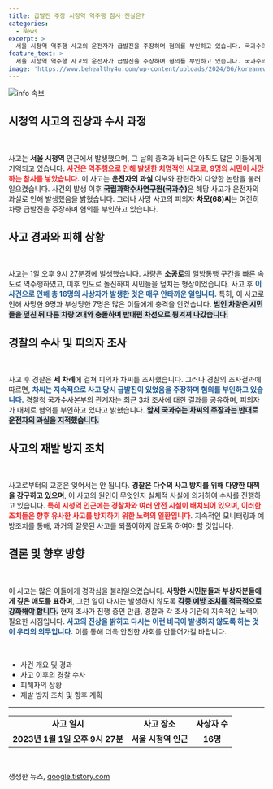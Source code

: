 ```yaml
---
title: 급발진 주장 시청역 역주행 참사 진실은?
categories:
  - News
excerpt: >
  서울 시청역 역주행 사고의 운전자가 급발진을 주장하며 혐의를 부인하고 있습니다. 국과수의 전문가 감정은 운전자의 과실을 지적했지만, 경찰 수사는 여전히 난항 중! 사고의 진실은 과연 무엇일까요? 클릭해 보세요!
feature_text: >
  서울 시청역 역주행 사고의 운전자가 급발진을 주장하며 혐의를 부인하고 있습니다. 국과수의 전문가 감정은 운전자의 과실을 지적했지만, 경찰 수사는 여전히 난항 중! 사고의 진실은 과연 무엇일까요? 클릭해 보세요!
image: 'https://www.behealthy4u.com/wp-content/uploads/2024/06/koreanews.jpg'
---
```


<p><img src="https://www.behealthy4u.com/wp-content/uploads/2024/06/koreanews.jpg" alt="info 속보" /></p>

<h2 data-ke-size="size26">시청역 사고의 진상과 수사 과정</h2>

<p data-ke-size="size16">&nbsp;</p>

<p>사고는 <b>서울 시청역</b> 인근에서 발생했으며, 그 날의 충격과 비극은 아직도 많은 이들에게 기억되고 있습니다. <b><span style="color: #ee2323;">사건은 역주행으로 인해 발생한 치명적인 사고로, 9명의 시민이 사망하는 참사를 낳았습니다.</span></b> 이 사고는 <b>운전자의 과실</b> 여부와 관련하여 다양한 논란을 불러일으켰습니다. 사건의 발생 이후 <b><span style="background-color: #21538527;">국립과학수사연구원(국과수)</span></b>은 해당 사고가 운전자의 과실로 인해 발생했음을 밝혔습니다. 그러나 사망 사고의 피의자 <b>차모(68)씨</b>는 여전히 차량 급발진을 주장하며 혐의를 부인하고 있습니다.</p>

<h2 data-ke-size="size26">사고 경과와 피해 상황</h2>

<p data-ke-size="size16">&nbsp;</p>

<p>사고는 1일 오후 9시 27분경에 발생했습니다. 차량은 <b>소공로</b>의 일방통행 구간을 빠른 속도로 역주행하였고, 이후 인도로 돌진하여 시민들을 덮치는 형상이었습니다. 사고 후 <b><span style="color: #1a5490;">이 사건으로 인해 총 16명의 사상자가 발생한 것은 매우 안타까운 일입니다.</span></b> 특히, 이 사고로 인해 사망한 9명과 부상당한 7명은 많은 이들에게 충격을 안겼습니다. <b><span style="background-color: #21538527;">범인 차량은 시민들을 덮친 뒤 다른 차량 2대와 충돌하며 반대편 차선으로 튕겨져 나갔습니다.</span></b></p>

<h2 data-ke-size="size26">경찰의 수사 및 피의자 조사</h2>

<p data-ke-size="size16">&nbsp;</p>

<p>사고 후 경찰은 <b>세 차례</b>에 걸쳐 피의자 차씨를 조사했습니다. 그러나 경찰의 조사결과에 따르면, <b><span style="color: #1a5490;">차씨는 지속적으로 사고 당시 급발진이 있었음을 주장하며 혐의를 부인하고 있습니다.</span></b> 경찰청 국가수사본부의 관계자는 최근 3차 조사에 대한 결과를 공유하며, 피의자가 대체로 혐의를 부인하고 있다고 밝혔습니다. <b><span style="background-color: #21538527;">앞서 국과수는 차씨의 주장과는 반대로 운전자의 과실을 지적했습니다.</span></b></p>

<h2 data-ke-size="size26">사고의 재발 방지 조치</h2>

<p data-ke-size="size16">&nbsp;</p>

<p>사고로부터의 교훈은 잊어서는 안 됩니다. <b>경찰은 다수의 사고 방지를 위해 다양한 대책을 강구하고 있으며</b>, 이 사고의 원인이 무엇인지 실체적 사실에 의거하여 수사를 진행하고 있습니다. <b><span style="color: #ee2323;">특히 시청역 인근에는 경찰차와 여러 안전 시설이 배치되어 있으며, 이러한 조치들은 향후 유사한 사고를 방지하기 위한 노력의 일환입니다.</span></b> 지속적인 모니터링과 예방조치를 통해, 과거의 잘못된 사고를 되풀이하지 않도록 하여야 할 것입니다. </p>

<h2 data-ke-size="size26">결론 및 향후 방향</h2>

<p data-ke-size="size16">&nbsp;</p>

<p>이 사고는 많은 이들에게 경각심을 불러일으켰습니다. <b>사망한 시민분들과 부상자분들에게 깊은 애도를 표하며</b>, 그런 일이 다시는 발생하지 않도록 <b><span style="background-color: #21538527;">각종 예방 조치를 적극적으로 강화해야 합니다.</span></b> 현재 조사가 진행 중인 만큼, 경찰과 각 조사 기관의 지속적인 노력이 필요한 시점입니다. <b><span style="color: #1a5490;">사고의 진상을 밝히고 다시는 이런 비극이 발생하지 않도록 하는 것이 우리의 의무입니다.</span></b> 이를 통해 더욱 안전한 사회를 만들어가길 바랍니다. </p>

<p data-ke-size="size16">&nbsp;</p>

<ul>
<li>사건 개요 및 경과</li>
<li>사고 이후의 경찰 수사</li>
<li>피해자의 상황</li>
<li>재발 방지 조치 및 향후 계획</li>
</ul>

<hr>

<table style="width: 100%;">
<tr>
<td style="text-align: center; height: 17px;"><b>사고 일시</b></td>
<td style="text-align: center; height: 17px;"><b>사고 장소</b></td>
<td style="text-align: center; height: 17px;"><b>사상자 수</b></td>
</tr>
<tr>
<td style="text-align: center; height: 17px;"><b>2023년 1월 1일 오후 9시 27분</b></td>
<td style="text-align: center; height: 17px;"><b>서울 시청역 인근</b></td>
<td style="text-align: center; height: 17px;"><b>16명</b></td>
</tr>
</table>

<p data-ke-size="size16">&nbsp;</p>
생생한 뉴스, <a href="https://qoogle.tistory.com" rel="dofollow">qoogle.tistory.com</a>


